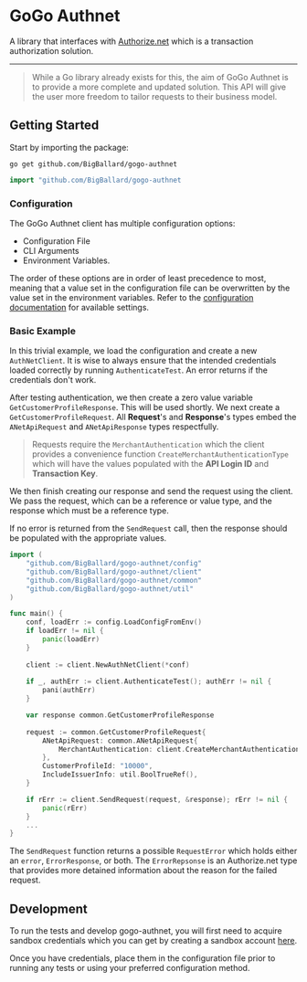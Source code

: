 # GoGo Authnet

A library that interfaces with [Authorize.net](https://authorize.net) which is a transaction authorization solution.

***

> While a Go library already exists for this, the aim of GoGo Authnet is to provide a more complete and updated solution.
> This API will give the user more freedom to tailor requests to their business model.

## Getting Started

Start by importing the package:

```
go get github.com/BigBallard/gogo-authnet
```

```go
import "github.com/BigBallard/gogo-authnet
```

### Configuration
The GoGo Authnet client has multiple configuration options:

- Configuration File
- CLI Arguments
- Environment Variables.

The order of these options are in order of least precedence to most, meaning that a value set in the configuration file
can be overwritten by the value set in the environment variables. Refer to the [configuration documentation](docs/CONFIG.md)
for available settings.

### Basic Example

In this trivial example, we load the configuration and create a new `AuthNetClient`. It is wise to always ensure that
the intended credentials loaded correctly by running `AuthenticateTest`. An error returns if the credentials don't work.

After testing authentication, we then create a zero value variable `GetCustomerProfileResponse`. This will be used shortly.
We next create a `GetCustomerProfileRequest`. All **Request**'s and **Response**'s types embed the `ANetApiRequest` and
`ANetApiResponse` types respectfully.

> Requests require the `MerchantAuthentication` which the client provides a
> convenience function `CreateMerchantAuthenticationType` which will have the values populated with the **API Login ID**
> and **Transaction Key**.

We then finish creating our response and send the request using the client. We pass the request, which can be a reference
or value type, and the response which must be a reference type.

If no error is returned from the `SendRequest` call, then the response should be populated with the appropriate values.

```go
import (
    "github.com/BigBallard/gogo-authnet/config"
    "github.com/BigBallard/gogo-authnet/client"
    "github.com/BigBallard/gogo-authnet/common"
    "github.com/BigBallard/gogo-authnet/util"
)

func main() {
    conf, loadErr := config.LoadConfigFromEnv()
    if loadErr != nil {
		panic(loadErr)
    }
	
    client := client.NewAuthNetClient(*conf)
	
    if _, authErr := client.AuthenticateTest(); authErr != nil {
        pani(authErr)
    }

    var response common.GetCustomerProfileResponse
	
    request := common.GetCustomerProfileRequest{
        ANetApiRequest: common.ANetApiRequest{
            MerchantAuthentication: client.CreateMerchantAuthenticationType(),
        },
        CustomerProfileId: "10000",
        IncludeIssuerInfo: util.BoolTrueRef(),
    }

    if rErr := client.SendRequest(request, &response); rErr != nil {
        panic(rErr)
    }
    ...
}
```

The `SendRequest` function returns a possible `RequestError` which holds either an `error`, `ErrorResponse`, or both.
The `ErrorRepsonse` is an Authorize.net type that provides more detained information about the reason for the failed
request.

## Development

To run the tests and develop gogo-authnet, you will first need to acquire sandbox credentials which you can get by 
creating a sandbox account [here](https://developer.authorize.net/hello_world/sandbox.html).

Once you have credentials, place them in the configuration file prior to running any tests or using your preferred
configuration method.